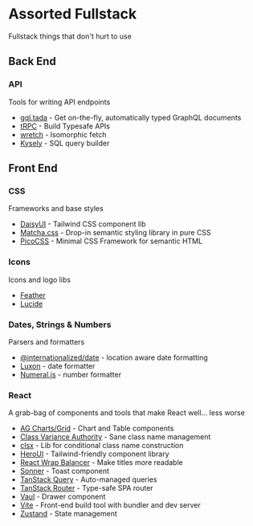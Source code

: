 # Assorted Fullstack
Fullstack things that don't hurt to use

## Back End

### API
Tools for writing API endpoints
* [gql.tada](https://gql-tada.0no.co/) - Get on-the-fly, automatically typed GraphQL documents
* [tRPC](https://trpc.io/) - Build Typesafe APIs
* [wretch](https://github.com/elbywan/wretch) - Isomorphic fetch
* [Kysely](https://github.com/kysely-org/kysely) - SQL query builder

## Front End

### CSS
Frameworks and base styles
* [DaisyUI](https://daisyui.com/) - Tailwind CSS component lib
* [Matcha.css](https://matcha.mizu.sh/) - Drop-in semantic styling library in pure CSS
* [PicoCSS](https://picocss.com/) - Minimal CSS Framework for semantic HTML

### Icons
Icons and logo libs
* [Feather](https://feathericons.com/)
* [Lucide](https://lucide.dev/)

### Dates, Strings & Numbers
Parsers and formatters
* [@internationalized/date](https://github.com/adobe/react-spectrum/tree/main/packages/@internationalized/date) - location aware date formatting
* [Luxon](https://github.com/moment/luxon) - date formatter
* [Numeral.js](https://github.com/adamwdraper/Numeral-js) - number formatter

### React
A grab-bag of components and tools that make React well... less worse
* [AG Charts/Grid](https://www.ag-grid.com/charts/) - Chart and Table components
* [Class Variance Authority](https://github.com/joe-bell/cva) - Sane class name management
* [clsx](https://github.com/lukeed/clsx) - Lib for conditional class name construction
* [HeroUI](https://www.heroui.com) - Tailwind-friendly component library
* [React Wrap Balancer](https://github.com/shuding/react-wrap-balancer) - Make titles more readable
* [Sonner](https://github.com/emilkowalski/sonner) - Toast component
* [TanStack Query](https://tanstack.com/query/latest) - Auto-managed queries
* [TanStack Router](https://tanstack.com/router/latest) - Type-safe SPA router
* [Vaul](https://github.com/emilkowalski/vaul) - Drawer component
* [Vite](https://vite.dev/) - Front-end build tool with bundler and dev server
* [Zustand](https://github.com/pmndrs/zustand) - State management
